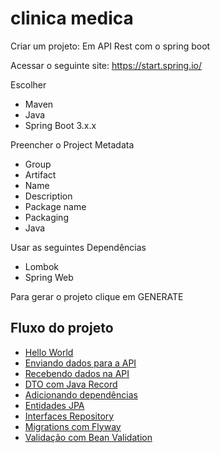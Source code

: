 # clinica medica

Criar um projeto: Em API Rest com o spring boot

Acessar o seguinte site: https://start.spring.io/

Escolher
- Maven
- Java
- Spring Boot 3.x.x

Preencher o Project Metadata
- Group
- Artifact
- Name
- Description
- Package name
- Packaging
- Java

Usar as seguintes Dependências
- Lombok 
- Spring Web

Para gerar o projeto clique em GENERATE

## Fluxo do projeto
- [Hello World](https://github.com/danilo-cardilli/clinicamedica/tree/main/src/main/java/com/clinica/clinicamedica/controller)
- [Enviando dados para a API](README_enviando_dados_API.md) 
- [Recebendo dados na API](README_recebendo_dados_API.md)
- [DTO com Java Record](README_DTO_java_record.md)
- [Adicionando dependências](README_adicionando_dependencias.md)
- [Entidades JPA](README_Entidades_JPA.md)
- [Interfaces Repository](README_Interfaces_Repository.md) 
- [Migrations com Flyway](README_Migrations_Flyway.md)
- [Validação com Bean Validation](README_Validacao_Bean_Validation.md)